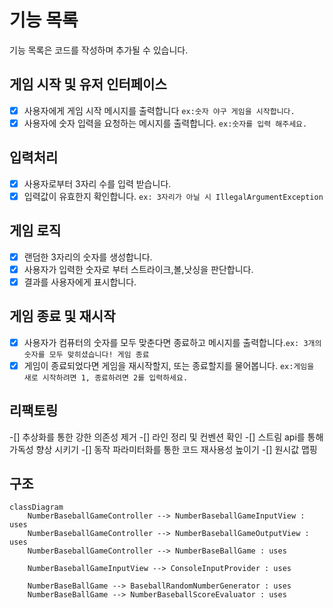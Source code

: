 # 기능 목록

기능 목록은 코드를 작성하며 추가될 수 있습니다.

## 게임 시작 및 유저 인터페이스

-[x] 사용자에게 게임 시작 메시지를 출력합니다 `ex:숫자 야구 게임을 시작합니다.`
-[x] 사용자에 숫자 입력을 요청하는 메시지를 출력합니다. `ex:숫자를 입력 해주세요.`

## 입력처리

-[x] 사용자로부터 3자리 수를 입력 받습니다.
-[x] 입력값이 유효한지 확인합니다. `ex: 3자리가 아닐 시 IllegalArgumentException`

## 게임 로직

-[x] 랜덤한 3자리의 숫자를 생성합니다.
-[x] 사용자가 입력한 숫자로 부터 스트라이크,볼,낫싱을 판단합니다.
-[x] 결과를 사용자에게 표시합니다.

## 게임 종료 및 재시작

-[x] 사용자가 컴퓨터의 숫자를 모두 맞춘다면 종료하고 메시지를 출력합니다.`ex: 3개의 숫자를 모두 맞히셨습니다! 게임 종료`
-[x] 게임이 종료되었다면 게임을 재시작할지, 또는 종료할지를 물어봅니다. `ex:게임을 새로 시작하려면 1, 종료하려면 2를 입력하세요. `

## 리팩토링

-[] 추상화를 통한 강한 의존성 제거
-[] 라인 정리 및 컨벤션 확인
-[] 스트림 api를 통해 가독성 향상 시키기
-[] 동작 파라미터화를 통한 코드 재사용성 높이기
-[] 원시값 맵핑

## 구조
```mermaid
classDiagram
    NumberBaseballGameController --> NumberBaseballGameInputView : uses
    NumberBaseballGameController --> NumberBaseballGameOutputView : uses
    NumberBaseballGameController --> NumberBaseBallGame : uses

    NumberBaseballGameInputView --> ConsoleInputProvider : uses

    NumberBaseBallGame --> BaseballRandomNumberGenerator : uses
    NumberBaseBallGame --> NumberBaseballScoreEvaluator : uses
```
